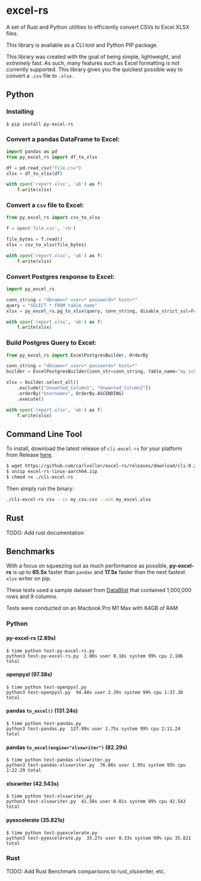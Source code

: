 # excel-rs

A set of Rust and Python utilities to efficiently convert CSVs to Excel XLSX files.

This library is available as a CLI tool and Python PIP package.

This library was created with the goal of being simple, lightweight, and *extremely* fast. As such, many features such as Excel formatting is not currently supported. This library gives you the quickest possible way to convert a `.csv` file to `.xlsx`.

## Python

### Installing
```
$ pip install py-excel-rs 
```

### Convert a pandas DataFrame to Excel:
```python
import pandas as pd
from py_excel_rs import df_to_xlsx

df = pd.read_csv("file.csv")
xlsx = df_to_xlsx(df)

with open('report.xlsx', 'wb') as f:
    f.write(xlsx)
```

### Convert a `csv` file to Excel:
```python
from py_excel_rs import csv_to_xlsx

f = open('file.csv', 'rb')

file_bytes = f.read()
xlsx = csv_to_xlsx(file_bytes)

with open('report.xlsx', 'wb') as f:
    f.write(xlsx)
```

### Convert Postgres response to Excel:
```python
import py_excel_rs

conn_string = "dbname=* user=* password=* host=*"
query = "SELECT * FROM table_name"
xlsx = py_excel_rs.pg_to_xlsx(query, conn_string, disable_strict_ssl=False)

with open('report.xlsx', 'wb') as f:
    f.write(xlsx)
```

### Build Postgres Query to Excel:
```python
from py_excel_rs import ExcelPostgresBuilder, OrderBy

conn_string = "dbname=* user=* password=* host=*"
builder = ExcelPostgresBuilder(conn_str=conn_string, table_name="my_schema.my_table")

xlsx = builder.select_all()
    .exclude(["Unwanted_Column1", "Unwanted_Column2"])
    .orderBy("Usernames", OrderBy.ASCENDING)
    .execute()

with open('report.xlsx', 'wb') as f:
    f.write(xlsx)
```

## Command Line Tool
To install, download the latest release of `cli-excel-rs` for your platform from Release [here](https://github.com/carlvoller/excel-rs/releases?q=cli-excel-rs&expanded=true).
```bash
$ wget https://github.com/carlvoller/excel-rs/releases/download/cli-0.2.0/excel-rs-linux-aarch64.zip
$ unzip excel-rs-linux-aarch64.zip
$ chmod +x ./cli-excel-rs
```
Then simply run the binary:
```bash
./cli-excel-rs csv --in my_csv.csv --out my_excel.xlsx
```

## Rust
TODO: Add rust documentation

## Benchmarks
With a focus on squeezing out as much performance as possible, **py-excel-rs** is up to **65.5x** faster than `pandas` and **17.5x** faster than the next fastest `xlsx` writer on pip.

These tests used a sample dataset from [DataBlist](https://www.datablist.com/learn/csv/download-sample-csv-files) that contained 1,000,000 rows and 9 columns.

Tests were conducted on an Macbook Pro M1 Max with 64GB of RAM

### Python 

#### py-excel-rs (2.89s)
```
$ time python test-py-excel-rs.py
python3 test-py-excel-rs.py  2.00s user 0.18s system 99% cpu 2.186 total
```

#### openpyxl (97.38s)
```
$ time python test-openpyxl.py
python3 test-openpyxl.py  94.48s user 2.39s system 99% cpu 1:37.38 total
```

#### pandas `to_excel()` (131.24s)
```
$ time python test-pandas.py
python3 test-pandas.py  127.99s user 2.75s system 99% cpu 2:11.24 total
```

#### pandas `to_excel(engine="xlsxwriter")` (82.29s)
```
$ time python test-pandas-xlsxwriter.py
python3 test-pandas-xlsxwriter.py  76.86s user 1.95s system 95% cpu 1:22.29 total
```

#### xlsxwriter (42.543s)
```
$ time python test-xlsxwriter.py
python3 test-xlsxwriter.py  41.58s user 0.81s system 99% cpu 42.543 total
```

#### pyexcelerate (35.821s)
```
$ time python test-pyexcelerate.py
python3 test-pyexcelerate.py  35.27s user 0.33s system 99% cpu 35.821 total
```


### Rust

TODO: Add Rust Benchmark comparisons to rust_xlsxwriter, etc.
